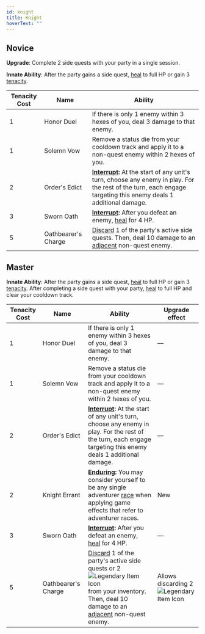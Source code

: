 ```yaml
---
id: knight
title: Knight
hoverText: ""
---
```


## Novice

**Upgrade**: Complete 2 side quests with your party in a single session.

**Innate Ability**: After the party gains a side quest, [heal](/docs/glossary/healing) to full HP or gain 3 [tenacity](/docs/glossary/tenacity).

| Tenacity Cost | Name                | Ability                                                                                                                                                                                     |
| ------------- | ------------------- | ------------------------------------------------------------------------------------------------------------------------------------------------------------------------------------------- |
| 1             | Honor Duel          | If there is only 1 enemy within 3 hexes of you, deal 3 damage to that enemy.                                                                                                                |
| 1             | Solemn Vow          | Remove a status die from your cooldown track and apply it to a non-quest enemy within 2 hexes of you.                                                                                       |
| 2             | Order's Edict       | **[Interrupt](/docs/glossary/interrupt):** At the start of any unit's turn, choose any enemy in play. For the rest of the turn, each engage targeting this enemy deals 1 additional damage. |
| 3             | Sworn Oath          | **[Interrupt](/docs/glossary/interrupt):** After you defeat an enemy, [heal](/docs/glossary/healing) for 4 HP.                                                                              |
| 5             | Oathbearer's Charge | [Discard](/docs/glossary/discard) 1 of the party's active side quests. Then, deal 10 damage to an [adjacent](/docs/glossary/adjacent) non-quest enemy.                                      |

## Master

**Innate Ability**: After the party gains a side quest, [heal](/docs/glossary/healing) to full HP or gain 3 [tenacity](/docs/glossary/tenacity). After completing a side quest with your party, [heal](/docs/glossary/healing) to full HP and clear your cooldown track.

| Tenacity Cost | Name                | Ability                                                                                                                                                                                                                                                            | Upgrade effect                                                                                         |
| ------------- | ------------------- | ------------------------------------------------------------------------------------------------------------------------------------------------------------------------------------------------------------------------------------------------------------------ | ------------------------------------------------------------------------------------------------------ |
| 1             | Honor Duel          | If there is only 1 enemy within 3 hexes of you, deal 3 damage to that enemy.                                                                                                                                                                                       | —                                                                                                      |
| 1             | Solemn Vow          | Remove a status die from your cooldown track and apply it to a non-quest enemy within 2 hexes of you.                                                                                                                                                              | —                                                                                                      |
| 2             | Order's Edict       | **[Interrupt](/docs/glossary/interrupt):** At the start of any unit's turn, choose any enemy in play. For the rest of the turn, each engage targeting this enemy deals 1 additional damage.                                                                        | —                                                                                                      |
| 2             | Knight Errant       | **[Enduring](/docs/glossary/enduring):** You may consider yourself to be any single adventurer [race](/docs/adventurer/races/) when applying game effects that refer to adventurer races.                                                                          | New                                                                                                    |
| 3             | Sworn Oath          | **[Interrupt](/docs/glossary/interrupt):** After you defeat an enemy, [heal](/docs/glossary/healing) for 4 HP.                                                                                                                                                     | —                                                                                                      |
| 5             | Oathbearer's Charge | [Discard](/docs/glossary/discard) 1 of the party's active side quests or 2 <img src="/icons/legendary-item.svg" alt="Legendary Item Icon" class="icon-svg" /> from your inventory. Then, deal 10 damage to an [adjacent](/docs/glossary/adjacent) non-quest enemy. | Allows discarding 2 <img src="/icons/legendary-item.svg" alt="Legendary Item Icon" class="icon-svg" /> |
